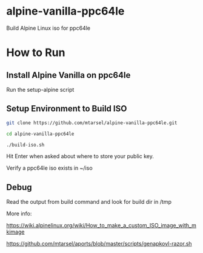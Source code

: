 # alpine-vanilla-ppc64le
Build Alpine Linux iso for ppc64le

# How to Run

## Install Alpine Vanilla on ppc64le

Run the setup-alpine script 

## Setup Environment to Build ISO

```bash
git clone https://github.com/mtarsel/alpine-vanilla-ppc64le.git

cd alpine-vanilla-ppc64le

./build-iso.sh
```
Hit Enter when asked about where to store your public key.

Verify a ppc64le iso exists in ~/iso 

## Debug
Read the output from build command and look for build dir in /tmp


More info:

https://wiki.alpinelinux.org/wiki/How_to_make_a_custom_ISO_image_with_mkimage

https://github.com/mtarsel/aports/blob/master/scripts/genapkovl-razor.sh
